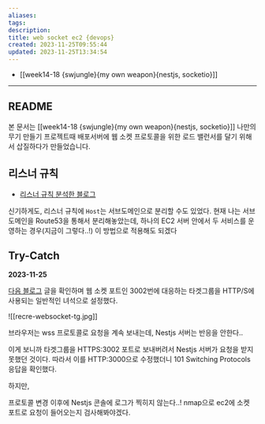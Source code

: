 ```yaml
---
aliases: 
tags: 
description:
title: web socket ec2 {devops}
created: 2023-11-25T09:55:44
updated: 2023-11-25T13:34:54
---
```

- [[week14-18 {swjungle}{my own weapon}{nestjs, socketio}]]
___

## README

본 문서는 [[week14-18 {swjungle}{my own weapon}{nestjs, socketio}]] 나만의 무기 만들기 프로젝트때 배포서버에 웹 소켓 프로토콜을 위한 로드 밸런서를 달기 위해서 삽질하다가 만들었습니다.

## 리스너 규칙

- [리스너 규칙 분석한 블로그](https://isn-t.tistory.com/35)

신기하게도, 리스너 규칙에 `Host`는 서브도메인으로 분리할 수도 있었다. 현재 나는 서브도메인을 Route53을 통해서 분리해놓았는데, 하나의 EC2 서버 안에서 두 서비스를 운영하는 경우(지금이 그렇다..!) 이 방법으로 적용해도 되겠다

## Try-Catch

**2023-11-25**

[다음 블로그](https://velog.io/@jupiter-j/Project-webrtc-ec2-%EC%8B%A4%ED%96%89) 글을 확인하며 웹 소켓 포트인 3002번에 대응하는 타겟그룹을 HTTP/S에 사용되는 일반적인 녀석으로 설정했다.

![[recre-websocket-tg.jpg]]

브라우저는 wss 프로토콜로 요청을 계속 보내는데, Nestjs 서버는 반응을 안한다..

이게 보니까 타겟그룹을 HTTPS:3002 포트로 보내버려서 Nestjs 서버가 요청을 받지 못했던 것이다. 따라서 이를 HTTP:3000으로 수정했더니 101 Switching Protocols 응답을 확인했다.

하지만,

프로토콜 변경 이후에 Nestjs 콘솔에 로그가 찍히지 않는다..! nmap으로 ec2에 소켓 포트로 요청이 들어오는지 검사해봐야겠다.
